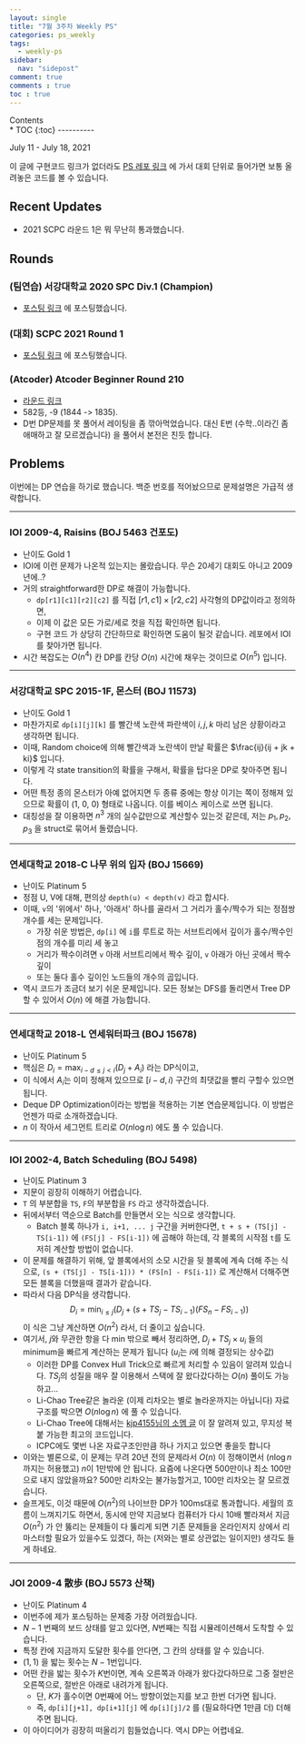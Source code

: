 ```yaml
---
layout: single
title: "7월 3주차 Weekly PS"
categories: ps_weekly
tags:
  - weekly-ps
sidebar:
  nav: "sidepost"
comment: true
comments : true
toc : true
---
```

<div id="toc">
Contents
</div>
* TOC
{:toc}
----------


July 11 - July 18, 2021

이 글에 구현코드 링크가 없더라도 [PS 레포 링크](https://github.com/gratus907/Gratus_PS) 에 가서 대회 단위로 들어가면 보통 올려놓은 코드를 볼 수 있습니다. 

## Recent Updates 
- 2021 SCPC 라운드 1은 뭐 무난히 통과했습니다. 

## Rounds 
### (팀연습) 서강대학교 2020 SPC Div.1 (Champion)
- [포스팅 링크](/cp_practice/team_practice_1/) 에 포스팅했습니다.
  
### (대회) SCPC 2021 Round 1
- [포스팅 링크](/cp_rounds/SCPC-2021-Round1/) 에 포스팅했습니다.
  
### (Atcoder) Atcoder Beginner Round 210
- [라운드 링크](https://atcoder.jp/contests/abc210/tasks)
- 582등, -9 (1844 -> 1835).
- D번 DP문제를 못 풀어서 레이팅을 좀 깎아먹었습니다. 대신 E번 (수학..이라긴 좀 애매하고 잘 모르겠습니다) 을 풀어서 본전은 친듯 합니다.

## Problems
이번에는 DP 연습을 하기로 했습니다. 백준 번호를 적어놨으므로 문제설명은 가급적 생략합니다.

------

### IOI 2009-4, Raisins (BOJ 5463 건포도)
- 난이도 Gold 1
- IOI에 이런 문제가 나온적 있는지는 몰랐습니다. 무슨 20세기 대회도 아니고 2009년에..?
- 거의 straightforward한 DP로 해결이 가능합니다.
  - `dp[r1][c1][r2][c2]` 를 직접 $[r1, c1] \times [r2, c2]$ 사각형의 DP값이라고 정의하면, 
  - 이제 이 값은 모든 가로/세로 컷을 직접 확인하면 됩니다.
  - 구현 코드 가 상당히 간단하므로 확인하면 도움이 될것 같습니다. 레포에서 IOI를 찾아가면 됩니다.
- 시간 복잡도는 $O(n^4)$ 칸 DP를 칸당 $O(n)$ 시간에 채우는 것이므로 $O(n^5)$ 입니다.

------

### 서강대학교 SPC 2015-1F, 몬스터 (BOJ 11573)
- 난이도 Gold 1
- 마찬가지로 `dp[i][j][k]` 를 빨간색 노란색 파란색이 $i, j, k$ 마리 남은 상황이라고 생각하면 됩니다.
- 이때, Random choice에 의해 빨간색과 노란색이 만날 확률은 $\frac{ij}{ij + jk + ki}$ 입니다.
- 이렇게 각 state transition의 확률을 구해서, 확률을 탑다운 DP로 찾아주면 됩니다.
- 어떤 특정 종의 몬스터가 아예 없어지면 두 종류 중에는 항상 이기는 쪽이 정해져 있으므로 확률이 (1, 0, 0) 형태로 나옵니다. 이를 베이스 케이스로 쓰면 됩니다.
- 대칭성을 잘 이용하면 $n^3$ 개의 실수값만으로 계산할수 있는것 같은데, 저는 $p_1, p_2, p_3$ 을 struct로 묶어서 돌렸습니다.

------

### 연세대학교 2018-C 나무 위의 입자 (BOJ 15669)
- 난이도 Platinum 5
- 정점 U, V에 대해, 편의상 `depth(u) < depth(v)` 라고 합시다.
- 이때, `v`의 '위에서' 하나, '아래서' 하나를 골라서 그 거리가 홀수/짝수가 되는 정점쌍 개수를 세는 문제입니다.
  - 가장 쉬운 방법은, `dp[i]` 에 `i`를 루트로 하는 서브트리에서 깊이가 홀수/짝수인 점의 개수를 미리 세 놓고
  - 거리가 짝수이려면 `v` 아래 서브트리에서 짝수 깊이, `v` 아래가 아닌 곳에서 짝수 깊이
  - 또는 둘다 홀수 깊이인 노드들의 개수의 곱입니다.
- 역시 코드가 조금더 보기 쉬운 문제입니다. 모든 정보는 DFS를 돌리면서 Tree DP 할 수 있어서 $O(n)$ 에 해결 가능합니다. 
  
------

### 연세대학교 2018-L 연세워터파크 (BOJ 15678)
- 난이도 Platinum 5
- 핵심은 $D_i = \max_{i - d \leq j < i} (D_j + A_i)$ 라는 DP식이고,
- 이 식에서 $A_i$는 이미 정해져 있으므로 $[i - d, i)$ 구간의 최댓값을 빨리 구할수 있으면 됩니다.
- Deque DP Optimization이라는 방법을 적용하는 기본 연습문제입니다. 이 방법은 언젠가 따로 소개하겠습니다. 
- $n$ 이 작아서 세그먼트 트리로 $O(n \log n)$ 에도 풀 수 있습니다.

------


### IOI 2002-4, Batch Scheduling (BOJ 5498)
- 난이도 Platinum 3
- 지문이 굉장히 이해하기 어렵습니다.
- `T` 의 부분합을 `TS`, `F`의 부분합을 `FS` 라고 생각하겠습니다.
- 뒤에서부터 역순으로 Batch를 만들면서 오는 식으로 생각합니다.
  - Batch 블록 하나가 `i, i+1, ... j` 구간을 커버한다면, `t + s + (TS[j] - TS[i-1])` 에 `(FS[j] - FS[i-1])` 에 곱해야 하는데, 각 블록의 시작점 `t`를 도저히 계산할 방법이 없습니다.
- 이 문제를 해결하기 위해, 앞 블록에서의 소모 시간을 뒷 블록에 계속 더해 주는 식으로, `(s + (TS[j] - TS[i-1])) * (FS[n] - FS[i-1])` 로 계산해서 더해주면 모든 블록을 더했을때 결과가 같습니다.
- 따라서 다음 DP식을 생각합니다. 
  $$D_i = \min_{i \leq j} (D_j + (s + TS_{j} - TS_{i-1}) (FS_{n} - FS_{i-1}))$$
  이 식은 그냥 계산하면 $O(n^2)$ 라서, 더 줄이고 싶습니다.
- 여기서, $j$와 무관한 항을 다 min 밖으로 빼서 정리하면, $D_j + TS_{j} \times u_i$ 들의 minimum을 빠르게 계산하는 문제가 됩니다 ($u_i$는 $i$에 의해 결정되는 상수값)
  - 이러한 DP를 Convex Hull Trick으로 빠르게 처리할 수 있음이 알려져 있습니다. $TS_{j}$의 성질을 매우 잘 이용해서 스택에 잘 왔다갔다하는 $O(n)$ 풀이도 가능하고...
  - Li-Chao Tree같은 놀라운 (이제 리차오는 별로 놀라운까지는 아닙니다) 자료구조를 박으면 $O(n \log n)$ 에 풀 수 있습니다.
  - Li-Chao Tree에 대해서는 [kjp4155님의 소멤 글](http://www.secmem.org/blog/2019/01/03/lichao-tree/) 이 잘 알려져 있고, 무지성 복붙 가능한 최고의 코드입니다.
  - ICPC에도 몇번 나온 자료구조인만큼 하나 가지고 있으면 좋을듯 합니다
- 이와는 별론으로, 이 문제는 무려 20년 전의 문제라서 $O(n)$ 이 정해이면서 ($n \log n$ 까지는 허용했고) $n$이 1만밖에 안 됩니다. 요즘에 나온다면 500만이나 최소 100만으로 내지 않았을까요? 500만 리차오는 불가능할거고, 100만 리차오는 잘 모르겠습니다. 
- 슬프게도, 이것 때문에 $O(n^2)$의 나이브한 DP가 100ms대로 통과합니다. 세월의 흐름이 느껴지기도 하면서, 동시에 만약 지금보다 컴퓨터가 다시 10배 빨라져서 지금 $O(n^2)$ 가 안 뚫리는 문제들이 다 뚫리게 되면 기존 문제들을 온라인저지 상에서 리마스터할 필요가 있을수도 있겠다, 하는 (저와는 별로 상관없는 일이지만) 생각도 들게 하네요.

------

### JOI 2009-4 散歩 (BOJ 5573 산책)
- 난이도 Platinum 4
- 이번주에 제가 포스팅하는 문제중 가장 어려웠습니다. 
- $N-1$ 번째의 보드 상태를 알고 있다면, $N$번째는 직접 시뮬레이션해서 도착할 수 있습니다.
- 특정 칸에 지금까지 도달한 횟수를 안다면, 그 칸의 상태를 알 수 있습니다.
- $(1, 1)$ 을 밟는 횟수는 $N-1$번입니다.
- 어떤 칸을 밟는 횟수가 $K$번이면, 계속 오른쪽과 아래가 왔다갔다하므로 그중 절반은 오른쪽으로, 절반은 아래로 내려가게 됩니다. 
  - 단, $K$가 홀수이면 0번째에 어느 방향이었는지를 보고 한번 더가면 됩니다.
  - 즉, `dp[i][j+1], dp[i+1][j]` 에 `dp[i][j]/2` 를 (필요하다면 1만큼 더) 더해주면 됩니다.
- 이 아이디어가 굉장히 떠올리기 힘들었습니다. 역시 DP는 어렵네요. 